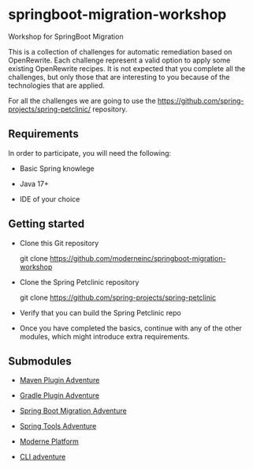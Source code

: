 # springboot-migration-workshop
Workshop for SpringBoot Migration

This is a collection of challenges for automatic remediation based on OpenRewrite.
Each challenge represent a valid option to apply some existing OpenRewrite recipes.
It is not expected that you complete all the challenges, but only those that are
interesting to you because of the technologies that are applied. 

For all the challenges we are going to use the https://github.com/spring-projects/spring-petclinic/
repository.

## Requirements

In order to participate, you will need the following:

* Basic Spring knowlege

* Java 17+

* IDE of your choice

## Getting started

* Clone this Git repository

    git clone https://github.com/moderneinc/springboot-migration-workshop

* Clone the Spring Petclinic repository

    git clone https://github.com/spring-projects/spring-petclinic

* Verify that you can build the Spring Petclinic repo

* Once you have completed the basics, continue with any of the other modules, which might introduce
extra requirements.

## Submodules

* [Maven Plugin Adventure](https://github.com/moderneinc/springboot-migration-workshop/tree/main/maven-plugin-adventure)

* [Gradle Plugin Adventure](https://github.com/moderneinc/springboot-migration-workshop/tree/main/gradle-plugin-adventure)

* [Spring Boot Migration Adventure](https://github.com/moderneinc/springboot-migration-workshop/tree/main/spring-boot-migration-adventure)
 
* [Spring Tools Adventure](https://github.com/moderneinc/springboot-migration-workshop/tree/main/spring-tools-adventure)

* [Moderne Platform](https://github.com/moderneinc/springboot-migration-workshop/tree/main/moderne-platform-adventure)

* [CLI adventure](https://github.com/moderneinc/springboot-migration-workshop/tree/main/cli-adventure)
